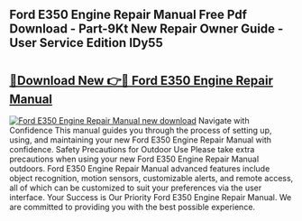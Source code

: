 ## Ford E350 Engine Repair Manual Free Pdf Download - Part-9Kt New Repair Owner Guide - User Service Edition IDy55

# <h2><a href="http://bc60184.oget.top/?id=Ford+E350+Engine+Repair+Manual">🔗Download New 👉🔴 Ford E350 Engine Repair Manual</a></h2>

[![Ford E350 Engine Repair Manual new download](https://i.imgur.com/5g1atiW.png)](http://bc60184.oget.top/?id=Ford+E350+Engine+Repair+Manual)
Navigate with Confidence This manual guides you through the process of setting up, using, and maintaining your new Ford E350 Engine Repair Manual with confidence. Safety Precautions for Outdoor Use Please take extra precautions when using your new Ford E350 Engine Repair Manual outdoors. Ford E350 Engine Repair Manual advanced features include object recognition, motion sensors, customizable alerts, and remote access, all of which can be customized to suit your preferences via the user interface. Your Success is Our Priority Ford E350 Engine Repair Manual. We are committed to providing you with the best possible experience.
